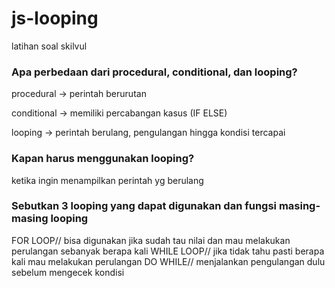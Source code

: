 # js-looping
latihan soal skilvul
<h3>Apa perbedaan dari procedural, conditional, dan looping?</h3>
<p>procedural -> perintah berurutan
<p>conditional -> memiliki percabangan kasus (IF ELSE)
<p>looping -> perintah berulang, pengulangan hingga kondisi tercapai

<h3>
Kapan harus menggunakan looping?</h3>
ketika ingin menampilkan perintah yg berulang

<h3>Sebutkan 3 looping yang dapat digunakan dan fungsi masing-masing looping</h3>
FOR LOOP// bisa digunakan jika sudah tau nilai dan mau melakukan perulangan sebanyak berapa kali
WHILE LOOP// jika tidak tahu pasti berapa kali mau melakukan perulangan
DO WHILE// menjalankan pengulangan dulu sebelum mengecek kondisi
